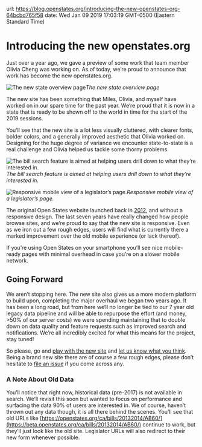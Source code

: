 url: https://blog.openstates.org/introducing-the-new-openstates-org-64bcbd765f58
date: Wed Jan 09 2019 17:03:19 GMT-0500 (Eastern Standard Time)


# Introducing the new openstates.org

Just over a year ago, we gave a preview of some work that team member Olivia Cheng was working on. As of today, we’re proud to announce that work has become the new openstates.org.

![The new state overview page](https://cdn-images-1.medium.com/max/4252/1*7VOW16TTfVs0T8OqQz1Xyw.png)*The new state overview page*

The new site has been something that Miles, Olivia, and myself have worked on in our spare time for the past year. We’re proud that it is now in a state that is ready to be shown off to the world in time for the start of the 2019 sessions.

You’ll see that the new site is a lot less visually cluttered, with clearer fonts, bolder colors, and a generally improved aesthetic that Olivia worked on. Designing for the huge degree of variance we encounter state-to-state is a real challenge and Olivia helped us tackle some thorny problems.

![The bill search feature is aimed at helping users drill down to what they’re interested in.](https://cdn-images-1.medium.com/max/4844/1*loL0CWt02gbtFjiZ1MUFTQ.png)*The bill search feature is aimed at helping users drill down to what they’re interested in.*

![Responsive mobile view of a legislator’s page.](https://cdn-images-1.medium.com/max/2000/1*zhwFdOkq9i7_JRqPXXPVBQ.png)*Responsive mobile view of a legislator’s page.*

The original Open States website launched back in [2012](https://sunlightfoundation.com/2012/07/27/a-new-face-for-openstates/), and without a responsive design. The last seven years have really changed how people browse sites, and we’re proud to say that the new site is responsive. Even as we iron out a few rough edges, users will find what is currently there a marked improvement over the old mobile experience (or lack thereof).

If you’re using Open States on your smartphone you’ll see nice mobile-ready pages with minimal overhead in case you’re on a slower mobile network.

## Going Forward

We aren’t stopping here. The new site also gives us a more modern platform to build upon, completing the major overhaul we began two years ago. It has been a long road, but from here we‘ll no longer be tied to our 7 year old legacy data pipeline and will be able to repurpose the effort (and money, >50% of our server costs) we were spending maintaining that to double down on data quality and feature requests such as improved search and notifications. We’re all incredibly excited for what this means for the project, stay tuned!

So please, go and [play with the new site](https://openstates.org) and [let us know what you think](mailto:contact@openstates.org). Being a brand new site there are of course a few rough edges, please don’t hesitate to [file an issue](https://github.com/openstates/openstates.org/issues) if you come across any.

### A Note About Old Data

You’ll notice that right now, historical data (pre-2017) is not available in search. We’ll revisit this soon but wanted to focus on performance and surfacing the data 90% of users are interested in. We of course, haven’t thrown out any data though, it is all there behind the scenes. You’ll see that old URLs like [https://openstates.org/ca/bills/20132014/AB60/](https://beta.openstates.org/ca/bills/20132014/AB60/) continue to work, but they’ll just look like the old site. Legislator URLs will also redirect to their new form whenever possible.
